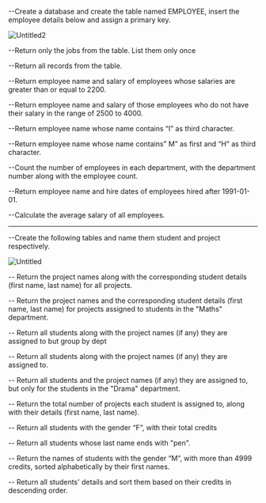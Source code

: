 
--Create a database and create the table named EMPLOYEE, insert the employee details below and assign a primary key.

![Untitled2](https://github.com/lois4801/SQL_Projects/assets/96842662/928c01f6-a84e-4801-a504-6bd7a156f897)


--Return only the jobs from the table. List them only once

--Return all records from the table. 

--Return employee name and salary of employees whose salaries are greater than or equal to 2200. 

--Return employee name and salary of those employees who do not have their salary in the range of 2500 to 4000. 

--Return employee name whose name contains “I” as third character. 

--Return employee name whose name contains” M” as first and “H” as third character. 

--Count the number of employees in each department, with the department number along with the employee count. 

--Return employee name and hire dates of employees hired after 1991-01-01. 

--Calculate the average salary of all employees. 



-------------------------------------------------------------------------------------------------------------


--Create the following tables and name them student and project respectively.


![Untitled](https://github.com/lois4801/SQL_Projects/assets/96842662/b2fa33cd-d371-48bd-97a4-d70952294caa)



-- Return the project names along with the corresponding student details (first name, last name) for all projects. 


-- Return the project names and the corresponding student details (first name, last name) for projects assigned to students in the "Maths" department. 

-- Return all students along with the project names (if any) they are assigned to but group by dept


-- Return all students along with the project names (if any) they are assigned to. 


-- Return all students and the project names (if any) they are assigned to, but only for the students in the "Drama" department. 


-- Return the total number of projects each student is assigned to, along with their details (first name, last name). 


-- Return all students with the gender “F”, with their total credits 


-- Return all students whose last name ends with "pen". 


-- Return the names of students with the gender “M”, with more than 4999 credits, sorted alphabetically by their first names. 


-- Return all students' details and sort them based on their credits in descending order. 

